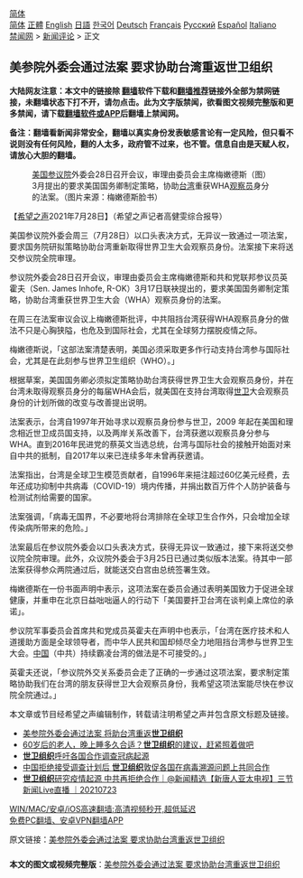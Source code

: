  <!-- 面包屑导航 --> <div class="breadcrumb"><!-- GTranslate: https://gtranslate.io/ -->  <div class="switcher notranslate">  <div class="selected">  <a href="#" onclick="return false;"> 简体</a>  </div>  <div class="option">  <a href="https://www.bannedbook.org" onclick="doGTranslate('zh-CN|zh-CN');jQuery('div.switcher div.selected a').html(jQuery(this).html());return false;" title="简体中文" class="nturl selected"> 简体</a>  <a href="https://www.bannedbook.org/zh-tw/" onclick="doGTranslate('zh-CN|zh-TW');jQuery('div.switcher div.selected a').html(jQuery(this).html());return false;" title="繁體中文" class="nturl"> 正體</a>  <a href="https://www.bannedbook.org/en/" onclick="doGTranslate('zh-CN|en');jQuery('div.switcher div.selected a').html(jQuery(this).html());return false;" title="English" class="nturl"> English</a>  <a href="https://www.bannedbook.org/ja/" onclick="doGTranslate('zh-CN|ja');jQuery('div.switcher div.selected a').html(jQuery(this).html());return false;" title="日本語" class="nturl"> 日語</a>  <a href="https://www.bannedbook.org/ko/" onclick="doGTranslate('zh-CN|ko');jQuery('div.switcher div.selected a').html(jQuery(this).html());return false;" title="한국어" class="nturl"> 한국어</a>  <a href="https://www.bannedbook.org/de/" onclick="doGTranslate('zh-CN|de');jQuery('div.switcher div.selected a').html(jQuery(this).html());return false;" title="Deutsch" class="nturl"> Deutsch</a>  <a href="https://www.bannedbook.org/fr/" onclick="doGTranslate('zh-CN|fr');jQuery('div.switcher div.selected a').html(jQuery(this).html());return false;" title="Français" class="nturl"> Français</a>  <a href="https://www.bannedbook.org/ru/" onclick="doGTranslate('zh-CN|ru');jQuery('div.switcher div.selected a').html(jQuery(this).html());return false;" title="Русский" class="nturl"> Русский</a>  <a href="https://www.bannedbook.org/es/" onclick="doGTranslate('zh-CN|es');jQuery('div.switcher div.selected a').html(jQuery(this).html());return false;" title="Español" class="nturl"> Español</a>  <a href="https://www.bannedbook.org/it/" onclick="doGTranslate('zh-CN|it');jQuery('div.switcher div.selected a').html(jQuery(this).html());return false;" title="Italiano" class="nturl"> Italiano</a>  </div>  </div>      <div class='breadcrumb-sub'><!-- Breadcrumb NavXT 6.3.0 --> <a href="https://www.bannedbook.org/" class="home">禁闻网</a> &gt; <a href="https://www.bannedbook.org/bnews/comments/" class="category">新闻评论</a> &gt; 正文</div></div><h2>美参院外委会通过法案 要求协助台湾重返世卫组织</h2> <p class="notice"><b>大陆网友注意：本文中的链接除 <a href="https://github.com/bannedbook/fanqiang" >翻墙</a>软件下载和<a href="https://github.com/killgcd/justmysocks/blob/master/README.md">翻墙推荐</a>链接外全部为禁网链接，未翻墙状态下打不开，请勿点击。此为文字版禁闻，欲看图文视频完整版和更多禁闻，请下载<a href="https://github.com/bannedbook/fanqiang">翻墙软件或APP</a>后翻墙上禁闻网。</p><p>备注：翻墙看新闻非常安全，翻墙以真实身份发表敏感言论有一定风险，但只看不说则没有任何风险，翻的人太多，政府管不过来，也不管。信息自由是天赋人权，请放心大胆的翻墙。</b></p>  <div class="entry"> <figure><figcaption><a href="https://www.bannedbook.org/bnews/tag/%e7%be%8e%e5%9b%bd/" class="st_tag internal_tag" rel="tag" title="标签 美国 下的日志">美国</a><a href="https://www.bannedbook.org/bnews/tag/%e5%8f%82%e8%ae%ae%e9%99%a2/" class="st_tag internal_tag" rel="tag" title="标签 参议院 下的日志">参议院</a>外委会28日召开会议，审理由委员会主席梅嫩德斯（图）3月提出的要求美国国务卿制定策略，协助<a href="https://www.bannedbook.org/bnews/tag/%e5%8f%b0%e6%b9%be/" class="st_tag internal_tag" rel="tag" title="标签 台湾 下的日志">台湾</a>重获WHA<a href="https://www.bannedbook.org/bnews/tag/%E8%A7%82%E5%AF%9F%E5%91%98/" class="st_tag internal_tag" rel="tag" title="标签 观察员 下的日志">观察员</a>身分的法案。（图片来源：梅嫩德斯脸书）</figcaption></figure> <p>【<span class='wp_keywordlink_affiliate'><a href="https://www.soundofhope.org" title="希望之声" target="_blank">希望之声</a></span>2021年7月28日】（希望之声记者高健雯综合报导）</p> <p>美国参议院外委会周三（7月28日）以口头表决方式，无异议一致通过一项法案，要求国务院研拟策略协助台湾重新取得世界卫生大会观察员身份。法案接下来将送交参议院全院审理。</p> <p>参议院外委会28日召开会议，审理由委员会主席梅嫩德斯和共和党联邦参议员英霍夫（Sen. James Inhofe, R-OK）3月17日联袂提出的，要求美国国务卿制定策略，协助台湾重获世界卫生大会（WHA）观察员身份的法案。</p> <p>在周三在法案审议会议上梅嫩德斯批评，中共阻挡台湾获得WHA观察员身分的做法不只是心胸狭隘，也危及到国际社会，尤其在全球努力摆脱疫情之际。</p>  <p>梅嫩德斯说，「这部法案清楚表明，美国必须采取更多作行动支持台湾参与国际社会，尤其是在此刻参与世界卫生组织（WHO）。」</p> <p>根据草案，美国国务卿必须拟定策略协助台湾获得世界卫生大会观察员身份，并在台湾未取得观察员身分的每届WHA会后，就美国在支持台湾取得<a href="https://www.bannedbook.org/bnews/tag/%E4%B8%96%E5%8D%AB/" class="st_tag internal_tag" rel="tag" title="标签 世卫 下的日志">世卫</a>大会观察员身份的计划所做的改变与改善提出说明。</p> <p>法案表示，台湾自1997年开始寻求以观察员身份参与世卫，2009 年起在美国和理念相近世卫成员国支持，以及两岸关系改善下，台湾获邀以观察员身分参与WHA。直到2016年民进党的蔡英文当选总统，台湾与国际社会的接触开始面对来自中共的抵制，自2017年以来已连续多年未曾再获邀请。</p> <p>法案指出，台湾是全球卫生模范贡献者，自1996年来挹注超过60亿美元经费，去年还成功抑制中共病毒（COVID-19）境内传播，并捐出数百万件个人防护装备与检测试剂给需要的国家。</p>  <p>法案强调，「病毒无国界，不必要地将台湾排除在全球卫生合作外，只会增加全球传染病所带来的危险。」</p> <p>法案最后在参议院外委会以口头表决方式，获得无异议一致通过，接下来将送交参议院全院审理。此外，众议院外委会于3月25日已通过类似版本法案。待其中一部法案获得参众两院通过后，就能送交白宫由总统签署生效。</p> <p>梅嫩德斯在一份书面声明中表示，这项法案在委员会通过表明美国致力于促进全球健康，并重申在北京日益咄咄逼人的行动下「美国要扞卫台湾在谈判桌上席位的承诺」。</p> <p>参议院军事委员会首席共和党成员英霍夫在声明中也表示，「台湾在医疗技术和人道援助方面是全球领导者，而中华人民共和国却倾尽全力地阻挡台湾参与世界卫生大会。<span class='wp_keywordlink_affiliate'><a href="https://www.bannedbook.org/" title="中国" target="_blank">中国</a></span>（中共）持续霸凌台湾的做法是不可接受的。」</p>  <p>英霍夫还说，「参议院外交关系委员会走了正确的一步通过这项法案，要求制定策略协助我们在台湾的朋友获得世卫大会观察员身份，我希望这项法案能尽快在参议院全院通过。」</p> <p>本文章或节目经希望之声编辑制作，转载请注明希望之声并包含原文标题及链接。 </p> <ul class='op-related-articles' title='相关阅读'> <li><a href='https://www.bannedbook.org/bnews/worldnews/usa/20210729/1596102.html' target='_blank'>美参院外委会通过法案 将助台湾重返<b>世卫组织</b></a></li> <li><a href='https://www.bannedbook.org/bnews/health/20210727/1594940.html' target='_blank'>60岁后的老人，晚上睡多久合适？<b>世卫组织</b>的建议，赶紧照着做吧</a></li> <li><a href='https://www.bannedbook.org/bnews/baitai/20210724/1593414.html' target='_blank'><b>世卫组织</b>呼吁各国合作调查冠病起源</a></li> <li><a href='https://www.bannedbook.org/bnews/headline/20210724/1593046.html' target='_blank'>中国拒绝接受调查计划后 <b>世卫组织</b>敦促各国在病毒溯源问题上共同合作</a></li> <li><a href='https://www.bannedbook.org/bnews/bannedvideo/20210723/1592611.html' target='_blank'><b>世卫组织</b>研究疫情起源 中共再拒绝合作｜@新闻精选【新唐人亚太电视】三节新闻Live直播 ｜20210723</a></li> </ul> <p class="texttj"> <a href="https://github.com/bannedbook/fanqiang/wiki/V2ray%E6%9C%BA%E5%9C%BA" target="_blank">WIN/MAC/安卓/iOS高速翻墙:高清视频秒开,超低延迟</a><br/> <a href="https://github.com/bannedbook/fanqiang/wiki/%E7%A6%81%E9%97%BB%E7%BD%91%E5%AE%89%E5%8D%93%E7%BF%BB%E5%A2%99%E6%96%B0%E9%97%BBAPP" target="_blank">免费PC翻墙、安卓VPN翻墙APP</a></p><p>原文链接：<a class="src_link"  href="https://www.soundofhope.org/post/530207" target="_blank">美参院外委会通过法案 要求协助台湾重返世卫组织</a></p> <a name='sharetosocial'></a>  <div style="margin-bottom:5px;padding-bottom:5px;clear:both"> <div id="archive-pix-1" class="banner-ads"> <!-- AuctionX Display platform tag START --> <div id="26318x728x90x621x_ADSLOT2" clicktrack="%%CLICK_URL_ESC%%"></div> <!-- AuctionX Display platform tag END --> </div> <div id="archive-pix-2" class="banner-ads"> <!-- AuctionX Display platform tag START --> <div id="26315x300x250x621x_ADSLOT2" clicktrack="%%CLICK_URL_ESC%%"></div> <!-- AuctionX Display platform tag END --> </div> </div>  <div id="archive-pix-1" class="banner-ads"> <!-- AuctionX Display platform tag START --> <div id="26318x728x90x621x_ADSLOT3" clicktrack="%%CLICK_URL_ESC%%"></div> <!-- AuctionX Display platform tag END --> </div> <div><b>本文的图文或视频完整版</b>：<a href='https://www.bannedbook.org/bnews/comments/20210729/1596266.html'>美参院外委会通过法案 要求协助台湾重返世卫组织</a></div>  </div><!--END ENTRY--> 
